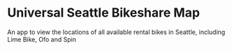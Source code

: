 <h1>Universal Seattle Bikeshare Map</h1>

<p> An app to view the locations of all available rental bikes in Seattle, including Lime Bike, Ofo and Spin </p>

